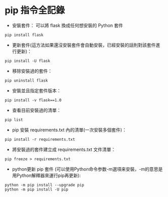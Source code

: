 # pip 指令全記錄

- 安裝套件： 可以將 flask 換成任何想安裝的 Python 套件
```
pip install flask
```
- 更新套件(這方法如果還沒安裝套件會自動安裝，已經安裝的話則對該套件進行更新)：
```
pip install -U flask
```
- 移除安裝過的套件：
```
pip uninstall flask
```
- 安裝並且指定套件版本：
```
pip install -v flask==1.0
```
- 查看目前安裝過的清單：
```
pip list
```
- pip 安裝 requirements.txt 內的清單(一次安裝多個套件)：
```
pip install -r requirements.txt 
```
- 將安裝過的套件建立成 requirements.txt 文件清單：
```
pip freeze > requirements.txt
```
- python更新 pip 套件 (可以使用Python命令参数-m選項来安裝，-m的意思是用Python解釋器來運行pip再更新):
```
python -m pip install --upgrade pip
python -m pip install -U pip
```
